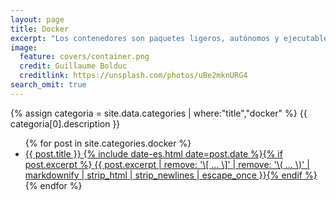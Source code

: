 ```yaml
---
layout: page
title: Docker
excerpt: "Los contenedores son paquetes ligeros, autónomos y ejecutables que incluyen lo necesario para ser ejecutados independientemente"
image:
  feature: covers/container.png
  credit: Guillaume Bolduc
  creditlink: https://unsplash.com/photos/uBe2mknURG4
search_omit: true
---
```


{% assign categoria = site.data.categories | where:"title","docker" %}
{{ categoria[0].description }}

<ul class="post-list">
{% for post in site.categories.docker %}
  <li><article><a href="{{ site.url }}{{ post.url }}">{{ post.title }} <span class="entry-date"><time datetime="{{ post.date | date_to_xmlschema }}">{% include date-es.html date=post.date %}</time></span>{% if post.excerpt %} <span class="excerpt">{{ post.excerpt | remove: '\[ ... \]' | remove: '\( ... \)' | markdownify | strip_html | strip_newlines | escape_once }}</span>{% endif %}</a></article></li>
{% endfor %}
</ul>
